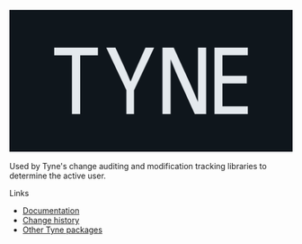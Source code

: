 ![Tyne logo](https://raw.githubusercontent.com/alexnoddings/Tyne/main/assets/logo-letterbox.svg)

Used by Tyne's change auditing and modification tracking libraries to determine the active user.

Links
- [Documentation](https://alexnoddings.github.io/Tyne/docs/packages/Tyne.EntityFramework.UserService.Core.html)
- [Change history](https://alexnoddings.github.io/Tyne/docs/changes/index.html)
- [Other Tyne packages](https://alexnoddings.github.io/Tyne/docs/packages/index.html)

